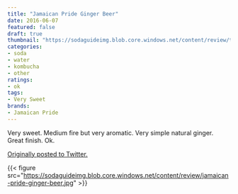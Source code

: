 ```yaml
---
title: "Jamaican Pride Ginger Beer"
date: 2016-06-07
featured: false
draft: true
thumbnail: "https://sodaguideimg.blob.core.windows.net/content/review/thumbs/jamaican-pride-ginger-beer.jpg"
categories:
- soda
- water
- kombucha
- other
ratings:
- ok
tags:
- Very Sweet
brands:
- Jamaican Pride
---
```


Very sweet. Medium fire but very aromatic. Very simple natural ginger. Great finish. Ok.

[Originally posted to Twitter.](https://twitter.com/Cavorter/status/740220537734062080)

{{< figure src="https://sodaguideimg.blob.core.windows.net/content/review/jamaican-pride-ginger-beer.jpg" >}}

